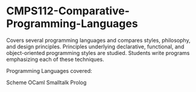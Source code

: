 ﻿# CMPS112-Comparative-Programming-Languages
Covers several programming languages and compares styles, philosophy, and design principles. Principles underlying declarative, functional, and object-oriented programming styles are studied. Students write programs emphasizing each of these techniques. 

Programming Languages covered:

Scheme
OCaml
Smalltalk
Prolog
